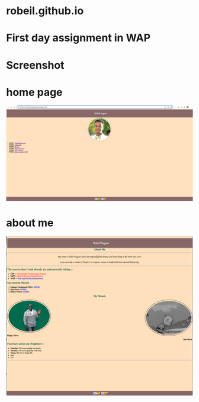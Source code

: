 # robeil.github.io

# First day assignment in WAP

# Screenshot
# home page
![](https://github.com/robeil/robeil.github.io/blob/main/Screen%20Shot%202022-04-26%20at%206.09.41%20PM.png)
# about me
![](https://github.com/robeil/robeil.github.io/blob/main/Screen%20Shot%202022-04-27%20at%2011.34.05%20AM.png)
